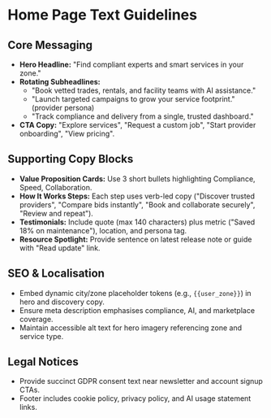 # Home Page Text Guidelines

## Core Messaging
- **Hero Headline:** "Find compliant experts and smart services in your zone."
- **Rotating Subheadlines:**
  - "Book vetted trades, rentals, and facility teams with AI assistance."
  - "Launch targeted campaigns to grow your service footprint." (provider persona)
  - "Track compliance and delivery from a single, trusted dashboard."
- **CTA Copy:** "Explore services", "Request a custom job", "Start provider onboarding", "View pricing".

## Supporting Copy Blocks
- **Value Proposition Cards:** Use 3 short bullets highlighting Compliance, Speed, Collaboration.
- **How It Works Steps:** Each step uses verb-led copy ("Discover trusted providers", "Compare bids instantly", "Book and collaborate securely", "Review and repeat").
- **Testimonials:** Include quote (max 140 characters) plus metric ("Saved 18% on maintenance"), location, and persona tag.
- **Resource Spotlight:** Provide sentence on latest release note or guide with "Read update" link.

## SEO & Localisation
- Embed dynamic city/zone placeholder tokens (e.g., `{{user_zone}}`) in hero and discovery copy.
- Ensure meta description emphasises compliance, AI, and marketplace coverage.
- Maintain accessible alt text for hero imagery referencing zone and service type.

## Legal Notices
- Provide succinct GDPR consent text near newsletter and account signup CTAs.
- Footer includes cookie policy, privacy policy, and AI usage statement links.

